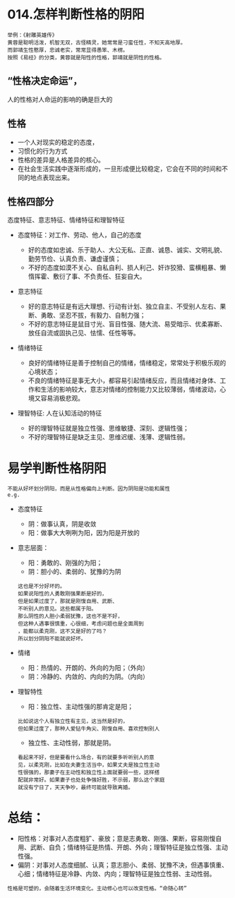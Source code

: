 # 014.怎样判断性格的阴阳

```
举例：《射雕英雄传》
黄蓉是聪明活泼，机智无双，古怪精灵，她常常是刁蛮任性，不知天高地厚。
而郭靖生性憨厚，忠诚老实，常常显得愚笨、木楞。
按照《易经》的分类，黄蓉就是阳性的性格，郭靖就是阴性的性格。

```

## “性格决定命运”，
人的性格对人命运的影响的确是巨大的

## 性格
* 一个人对现实的稳定的态度，
* 习惯化的行为方式
* 性格的差异是人格差异的核心。
* 在社会生活实践中逐渐形成的，一旦形成便比较稳定，它会在不同的时间和不同的地点表现出来。

## 性格四部分
态度特征、意志特征、情绪特征和理智特征

* 态度特征：对工作、劳动、他人，自己的态度
  * 好的态度如忠诚、乐于助人、大公无私、正直、诚恳、诚实、文明礼貌、勤劳节俭、认真负责、谦虚谨慎；
  * 不好的态度如漠不关心、自私自利、损人利己、奸诈狡猾、蛮横粗暴、懒惰挥霍、敷衍了事、不负责任、狂妄自大。
  
* 意志特征
  * 好的意志特征是有远大理想、行动有计划、独立自主、不受别人左右、果断、勇敢、坚忍不拔，有毅力、自制力强；
  * 不好的意志特征是鼠目寸光、盲目性强、随大流、易受暗示、优柔寡断、放任自流或固执己见、怯懦、任性等等。
  
* 情绪特征
  * 良好的情绪特征是善于控制自己的情绪，情绪稳定，常常处于积极乐观的心境状态；
  * 不良的情绪特征是事无大小，都容易引起情绪反应，而且情绪对身体、工作和生活的影响较大，意志对情绪的控制能力又比较薄弱，情绪波动，心境又容易消极悲观。
  
* 理智特征: 人在认知活动的特征
  * 好的理智特征就是独立性强、思维敏捷、深刻、逻辑性强；
  * 不好的理智特征是缺乏主见、思维迟缓、浅薄、逻辑性弱。
  
# 易学判断性格阴阳
```
不能从好坏划分阴阳，而是从性格偏向上判断。因为阴阳是功能和属性
e.g. 
```
* 态度特征
  * 阴：做事认真，阴是收敛
  * 阳：做事大大咧咧为阳，因为阳是开放的

* 意志层面：
  * 阳：勇敢的、刚强的为阳；
  * 阴：胆小的、柔弱的、犹豫的为阴
  ```
  这也是不分好坏的。
  如果说阳性的人勇敢刚强果断是好的，
  但是如果过度了，那就是刚愎自用、武断、
  不听别人的意见。这些都属于阳。
  那么阴性的人胆小柔弱犹豫，这也不是不好，
  但这种人遇事很慎重，心很细，考虑问题也是全面周到
  ，能都以柔克刚，这不又是好的了吗？
  所以划分阴阳不能就说好坏。  
  ```
  
* 情绪  
  * 阳：热情的、开朗的、外向的为阳；（外向）
  * 阴：冷静的、内敛的、内向的为阴。（内向）

* 理智特性
  * 阳：独立性、主动性强的那肯定是阳；
   ```
   比如说这个人有独立性有主见，这当然是好的，
   但如果过度了，那种人爱钻牛角尖、刚愎自用、喜欢控制别人
   ```
  * 独立性、主动性弱，那就是阴。
  ```
  看起来不好，但是要看什么场合，有的就要多听听别人的意
  见，以柔克刚，比如在夫妻生活当中，如果丈夫是独立性主动
  性很强的，那妻子在主动性和独立性上面就要弱一些，这样搭
  配就非常好。如果妻子也处处争强好胜，不示弱，那么这个家庭
  就没有宁日了，天天争吵，最终可能就导致离婚。
  ```

# 总结：
* 阳性格：对事对人态度粗犷、豪放；意是志勇敢、刚强、果断，容易刚愎自用、武断、自负；情绪特征是热情、开朗、外向；理智特征是独立性强、主动性强。
* 偏阴：对事对人态度细腻、认真；意志胆小、柔弱、犹豫不决，但遇事慎重、心细；情绪特征是冷静、内敛、内向；理智特征是独立性弱、主动性弱。

```
性格是可塑的，会随着生活环境变化。主动修心也可以改变性格。“命随心转”
```
